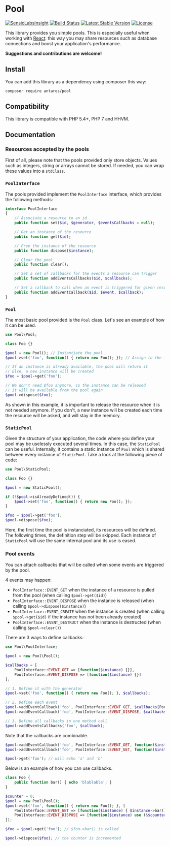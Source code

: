# Pool

[![SensioLabsInsight](https://insight.sensiolabs.com/projects/77d14077-a55c-4282-8f27-c8475d1bf7da/mini.png)](https://insight.sensiolabs.com/projects/77d14077-a55c-4282-8f27-c8475d1bf7da)
[![Build Status](https://travis-ci.org/antares993/Pool.svg?branch=master)](https://travis-ci.org/antares993/Pool)
[![Latest Stable Version](https://poser.pugx.org/antares/pool/v/stable)](https://packagist.org/packages/antares/pool)
[![License](https://poser.pugx.org/antares/pool/license)](https://packagist.org/packages/antares/pool)


This library provides you simple pools. This is especially useful when working with [React](http://reactphp.org/): this way you may share resources such as database connections and boost your application's performance.

**Suggestions and contributions are welcome!**

## Install

You can add this library as a dependency using composer this way:

```
composer require antares/pool
```

## Compatibility

This library is compatible with PHP 5.4+, PHP 7 and HHVM.

## Documentation

### Resources accepted by the pools

First of all, please note that the pools provided only store objects. Values such as integers, string or arrays cannot be stored. If needed, you can wrap these values into a `stdClass`.

### `PoolInterface`

The pools provided implement the `PoolInterface` interface, which provides the following methods:

```php
interface PoolInterface
{
    // Associate a resource to an id
    public function set($id, $generator, $eventsCallbacks = null);

    // Get an instance of the resource
    public function get($id);

    // Free the instance of the resource
    public function dispose($instance);

    // Clear the pool
    public function clear();

    // Set a set of callbacks for the events a resource can trigger
    public function addEventsCallbacks($id, $callbacks);

    // Set a callback to call when an event is triggered for given resource
    public function addEventCallback($id, $event, $callback);
}
```

### `Pool`

The most basic pool provided is the `Pool` class. Let's see an example of how it can be used.

```php
use Pool\Pool;

class Foo {}

$pool = new Pool(); // Instantiate the pool
$pool->set('foo', function() { return new Foo(); }); // Assign to the id 'foo' a generator returning an instance of Foo

// If an instance is already available, the pool will return it
// Else, a new instance will be created
$foo = $pool->get('foo');

// We don't need $foo anymore, so the instance can be released
// It will be available from the pool again
$pool->dispose($foo);

```

As shown in this example, it is important to release the resource when it is not needed anymore. If you don't, a new instance will be created each time the resource will be asked, and will stay in the memory.

### `StaticPool`

Given the structure of your application, the code where you define your pool may be uselessly executed several times. In this case, the `StaticPool` can be useful. Internally, it contains a static instance of `Pool` which is shared between every instance of `StaticPool`. Take a look at the following piece of code:

```php
use Pool\StaticPool;

class Foo {}

$pool = new StaticPool();

if (!$pool->isAlreadyDefined()) {
    $pool->set('foo', function() { return new Foo(); });
}

$foo = $pool->get('foo');
$pool->dispose($foo);
```

Here, the first time the pool is instanciated, its resources will be defined. The following times, the definition step will be skipped. Each instance of `StaticPool` will use the same internal pool and its use is eased.

### Pool events

You can attach callbacks that will be called when some events are triggered by the pool.

4 events may happen:

- `PoolInterface::EVENT_GET` when the instance of a resource is pulled from the pool (when calling `$pool->get($id)`)
- `PoolInterface::EVENT_DISPOSE` when the instance is released (when calling `$pool->dispose($instance)`)
- `PoolInterface::EVENT_CREATE` when the instance is created (when calling `$pool->get($id)` if the instance has not been already created)
- `PoolInterface::EVENT_DESTRUCT` when the instance is destructed (when calling `$pool->clear()`)

There are 3 ways to define callbacks:

```php
use Pool\PoolInterface;

$pool = new Pool\Pool();

$callbacks = [
    PoolInterface::EVENT_GET => [function($instance) {}],
    PoolInterface::EVENT_DISPOSE => [function($instance) {}]
];

// 1. Define it with the generator
$pool->set('foo', function() { return new Foo(); }, $callbacks);

// 2. Define each event
$pool->addEventCallback('foo', PoolInterface::EVENT_GET, $callbacks[PoolInterface::EVENT_GET][0]);
$pool->addEventCallback('foo', PoolInterface::EVENT_DISPOSE, $callbacks[PoolInterface::EVENT_DISPOSE][0]);

// 3. Define all callbacks in one method call
$pool->addEventsCallbacks('foo', $callback);
```

Note that the callbacks are combinable.

```php
$pool->addEventCallback('foo', PoolInterface::EVENT_GET, function($instance) { echo 'a'; });
$pool->addEventCallback('foo', PoolInterface::EVENT_GET, function($instance) { echo 'b'; });

$pool->get('foo'); // will echo 'a' and 'b'
```

Below is an example of how you can use callbacks.

```php
class Foo {
    public function bar() { echo 'blablabla'; }
}

$counter = 0;
$pool = new Pool\Pool();
$pool->set('foo', function() { return new Foo(); }, [
    PoolInterface::EVENT_GET => [function($instance) { $instance->bar(); }],
    PoolInterface::EVENT_DISPOSE => [function($instance) use (&$counter) { $counter++; }]
]);

$foo = $pool->get('foo'); // $foo->bar() is called

$pool->dispose($foo); // the counter is incremented
```
